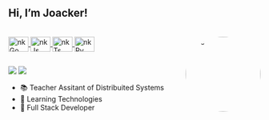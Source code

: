 ## Hi, I’m Joacker!

<div align="center">
  <a href="https://github.com/Joacker">
</div>
  <div style="display: inline_block"><br>
  <img align="center" alt="nkGo" height="30" width="40" src="https://cdn.jsdelivr.net/gh/devicons/devicon/icons/go/go-original.svg">
  <img align="center" alt="nkJs" height="30" width="40" src="https://cdn.jsdelivr.net/gh/devicons/devicon/icons/javascript/javascript-plain.svg">
  <img align="center" alt="nkTs" height="30" width="40" src="https://cdn.jsdelivr.net/gh/devicons/devicon/icons/typescript/typescript-plain.svg">
  <img align="center" alt="nkPy" height="30" width="40" src="https://cdn.jsdelivr.net/gh/devicons/devicon/icons/python/python-plain.svg">
  <img align="right" alt="pic" height="150" style="border-radius:50%;">
</div>
  
  ##
 
<div> 
  <a href="https://www.instagram.com/__joakofv__/" target="_blank"><img src="https://img.shields.io/badge/-Instagram-%23E4405F?style=for-the-badge&logo=instagram&logoColor=white" target="_blank"></a>
  <a href="https://www.linkedin.com/in/joaquín-alfonso-fernández-vizcarra-098940234/" target="_blank"><img src="https://img.shields.io/badge/-LinkedIn-%230077B5?style=for-the-badge&logo=linkedin&logoColor=white" target="_blank"></a> 
 
</div>


- 📚 Teacher Assitant of Distribuited Systems
- 🔭 Learning Technologies
- 💼 Full Stack Developer
